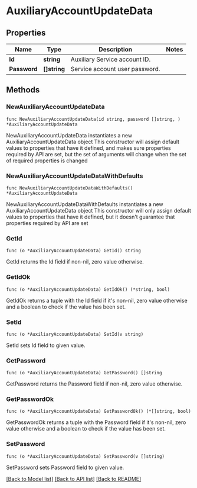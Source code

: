 # AuxiliaryAccountUpdateData

## Properties

Name | Type | Description | Notes
------------ | ------------- | ------------- | -------------
**Id** | **string** | Auxiliary Service account ID. | 
**Password** | **[]string** | Service account user password. | 

## Methods

### NewAuxiliaryAccountUpdateData

`func NewAuxiliaryAccountUpdateData(id string, password []string, ) *AuxiliaryAccountUpdateData`

NewAuxiliaryAccountUpdateData instantiates a new AuxiliaryAccountUpdateData object
This constructor will assign default values to properties that have it defined,
and makes sure properties required by API are set, but the set of arguments
will change when the set of required properties is changed

### NewAuxiliaryAccountUpdateDataWithDefaults

`func NewAuxiliaryAccountUpdateDataWithDefaults() *AuxiliaryAccountUpdateData`

NewAuxiliaryAccountUpdateDataWithDefaults instantiates a new AuxiliaryAccountUpdateData object
This constructor will only assign default values to properties that have it defined,
but it doesn't guarantee that properties required by API are set

### GetId

`func (o *AuxiliaryAccountUpdateData) GetId() string`

GetId returns the Id field if non-nil, zero value otherwise.

### GetIdOk

`func (o *AuxiliaryAccountUpdateData) GetIdOk() (*string, bool)`

GetIdOk returns a tuple with the Id field if it's non-nil, zero value otherwise
and a boolean to check if the value has been set.

### SetId

`func (o *AuxiliaryAccountUpdateData) SetId(v string)`

SetId sets Id field to given value.


### GetPassword

`func (o *AuxiliaryAccountUpdateData) GetPassword() []string`

GetPassword returns the Password field if non-nil, zero value otherwise.

### GetPasswordOk

`func (o *AuxiliaryAccountUpdateData) GetPasswordOk() (*[]string, bool)`

GetPasswordOk returns a tuple with the Password field if it's non-nil, zero value otherwise
and a boolean to check if the value has been set.

### SetPassword

`func (o *AuxiliaryAccountUpdateData) SetPassword(v []string)`

SetPassword sets Password field to given value.



[[Back to Model list]](../README.md#documentation-for-models) [[Back to API list]](../README.md#documentation-for-api-endpoints) [[Back to README]](../README.md)



